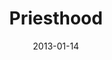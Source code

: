 ---
layout: music 
title: "Priesthood"
series: "Saints & Scoundrels"
date: 2013-01-14 
description: "Brian Tome talks about priesthood."
audio: "http://www.crossroads.net/players/media/hq/saintsandscoundrels-02.mp3"
audio-duration: "46:00"
src: "http://www.crossroads.net/players/media/series/190x110_SS.jpg"
---
